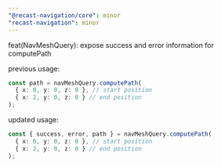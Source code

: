 ```yaml
---
"@recast-navigation/core": minor
"recast-navigation": minor
---
```


feat(NavMeshQuery): expose success and error information for computePath

previous usage:

```ts
const path = navMeshQuery.computePath(
  { x: 0, y: 0, z: 0 }, // start position
  { x: 2, y: 0, z: 0 } // end position
);
```

updated usage:

```ts
const { success, error, path } = navMeshQuery.computePath(
  { x: 0, y: 0, z: 0 }, // start position
  { x: 2, y: 0, z: 0 } // end position
);
```
